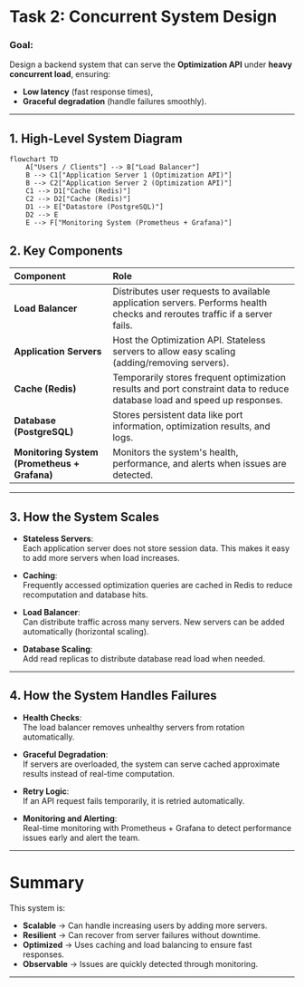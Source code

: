 # Task 2: Concurrent System Design

### Goal:
Design a backend system that can serve the **Optimization API** under **heavy concurrent load**, ensuring:
- **Low latency** (fast response times),
- **Graceful degradation** (handle failures smoothly).

---

## 1. High-Level System Diagram

```mermaid
flowchart TD
    A["Users / Clients"] --> B["Load Balancer"]
    B --> C1["Application Server 1 (Optimization API)"]
    B --> C2["Application Server 2 (Optimization API)"]
    C1 --> D1["Cache (Redis)"]
    C2 --> D2["Cache (Redis)"]
    D1 --> E["Datastore (PostgreSQL)"]
    D2 --> E
    E --> F["Monitoring System (Prometheus + Grafana)"]
```
## 2. Key Components

| Component | Role |
|:----------|:-----|
| **Load Balancer** | Distributes user requests to available application servers. Performs health checks and reroutes traffic if a server fails. |
| **Application Servers** | Host the Optimization API. Stateless servers to allow easy scaling (adding/removing servers). |
| **Cache (Redis)** | Temporarily stores frequent optimization results and port constraint data to reduce database load and speed up responses. |
| **Database (PostgreSQL)** | Stores persistent data like port information, optimization results, and logs. |
| **Monitoring System (Prometheus + Grafana)** | Monitors the system's health, performance, and alerts when issues are detected. |

---

## 3. How the System Scales

- **Stateless Servers**:  
  Each application server does not store session data. This makes it easy to add more servers when load increases.

- **Caching**:  
  Frequently accessed optimization queries are cached in Redis to reduce recomputation and database hits.

- **Load Balancer**:  
  Can distribute traffic across many servers. New servers can be added automatically (horizontal scaling).

- **Database Scaling**:  
  Add read replicas to distribute database read load when needed.

---

## 4. How the System Handles Failures

- **Health Checks**:  
  The load balancer removes unhealthy servers from rotation automatically.

- **Graceful Degradation**:  
  If servers are overloaded, the system can serve cached approximate results instead of real-time computation.

- **Retry Logic**:  
  If an API request fails temporarily, it is retried automatically.

- **Monitoring and Alerting**:  
  Real-time monitoring with Prometheus + Grafana to detect performance issues early and alert the team.

---

# Summary

This system is:
- **Scalable** → Can handle increasing users by adding more servers.
- **Resilient** → Can recover from server failures without downtime.
- **Optimized** → Uses caching and load balancing to ensure fast responses.
- **Observable** → Issues are quickly detected through monitoring.

---

